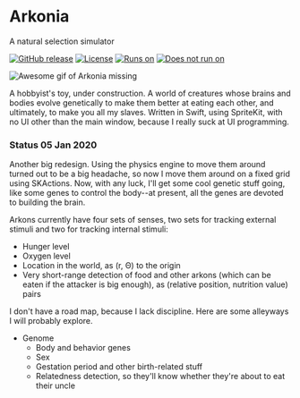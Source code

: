 # Arkonia
A natural selection simulator

[![GitHub release](https://img.shields.io/github/release-pre/SaganRitual/Arkonia.svg?style=plastic)](https://github.com/SaganRitual/Arkonia/tree/v2.0)
[![License](https://img.shields.io/github/license/SaganRitual/Arkonia.svg?style=plastic)](https://github.com/SaganRitual/Arkonia/blob/dev/LICENSE)
[![Runs on](https://img.shields.io/badge/Platform-macOS%20only-blue.svg?style=plastic)](https://www.apple.com/macos/)
[![Does not run on](https://img.shields.io/badge/Platform-not%20iOS-red.svg?style=plastic)](https://www.urbandictionary.com/define.php?term=SOL)

![Awesome gif of Arkonia missing](https://github.com/SaganRitual/Arkonia/blob/exp/MovieforREADME.gif)

A hobbyist's toy, under construction. A world of creatures whose brains and bodies evolve
genetically to make them better at eating each other, and ultimately, to make you all my slaves.
Written in Swift, using SpriteKit, with no UI other than the main window, because I really
suck at UI programming.

### Status 05 Jan 2020

Another big redesign. Using the physics engine to move them around turned out to be a big headache,
so now I move them around on a fixed grid using SKActions. Now, with any luck, I'll get some cool
genetic stuff going, like some genes to control the body--at present, all the genes are devoted to building the
brain.

Arkons currently have four sets of senses, two sets for tracking external stimuli and two
for tracking internal stimuli:

* Hunger level
* Oxygen level
* Location in the world, as (r, Θ) to the origin
* Very short-range detection of food and other arkons (which can be eaten if the attacker is big
enough), as (relative position, nutrition value) pairs

I don't have a road map, because I lack discipline. Here are some alleyways I will probably explore.

* Genome
  * Body and behavior genes
  * Sex
  * Gestation period and other birth-related stuff
  * Relatedness detection, so they'll know whether they're about to eat their uncle
